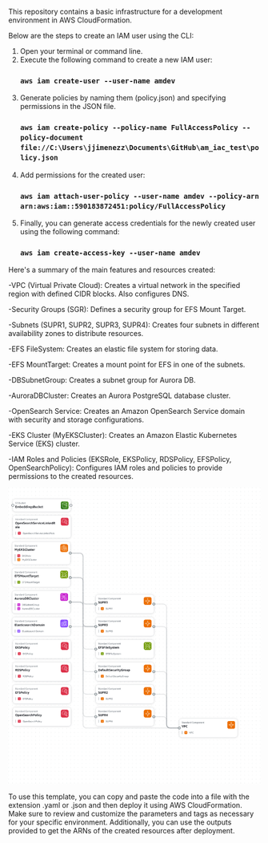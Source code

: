 This repository contains a basic infrastructure for a development environment in AWS CloudFormation.

Below are the steps to create an IAM user using the CLI:

1. Open your terminal or command line.
2. Execute the following command to create a new IAM user:
      ### `aws iam create-user --user-name amdev`
3. Generate policies by naming them (policy.json) and specifying permissions in the JSON file.
      ### `aws iam create-policy --policy-name FullAccessPolicy --policy-document file://C:\Users\jjimenezz\Documents\GitHub\am_iac_test\policy.json`
4.  Add permissions for the created user:
      ### `aws iam attach-user-policy --user-name amdev --policy-arn arn:aws:iam::590183872451:policy/FullAccessPolicy`
5. Finally, you can generate access credentials for the newly created user using the following command:
      ### `aws iam create-access-key --user-name amdev`


Here's a summary of the main features and resources created:

-VPC (Virtual Private Cloud): Creates a virtual network in the specified region with defined CIDR blocks. Also configures DNS.

-Security Groups (SGR): Defines a security group for EFS Mount Target.

-Subnets (SUPR1, SUPR2, SUPR3, SUPR4): Creates four subnets in different availability zones to distribute resources.

-EFS FileSystem: Creates an elastic file system for storing data.

-EFS MountTarget: Creates a mount point for EFS in one of the subnets.

-DBSubnetGroup: Creates a subnet group for Aurora DB.

-AuroraDBCluster: Creates an Aurora PostgreSQL database cluster.

-OpenSearch Service: Creates an Amazon OpenSearch Service domain with security and storage configurations.

-EKS Cluster (MyEKSCluster): Creates an Amazon Elastic Kubernetes Service (EKS) cluster.

-IAM Roles and Policies (EKSRole, EKSPolicy, RDSPolicy, EFSPolicy, OpenSearchPolicy): Configures IAM roles and policies to provide permissions to the created resources.


![alt text](application-composer-amv1.yaml-1.png)

To use this template, you can copy and paste the code into a file with the extension .yaml or .json and then deploy it using AWS CloudFormation. Make sure to review and customize the parameters and tags as necessary for your specific environment. Additionally, you can use the outputs provided to get the ARNs of the created resources after deployment.


